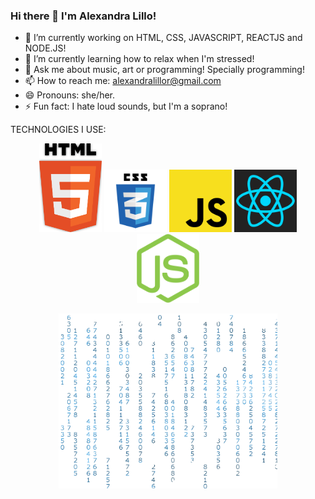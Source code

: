 ### Hi there 👋 I'm Alexandra Lillo! 

- 🔭 I’m currently working on HTML, CSS, JAVASCRIPT, REACTJS and NODE.JS!
- 🌱 I’m currently learning how to relax when I'm stressed!
- 💬 Ask me about music, art or programming! Specially programming! 
- 📫 How to reach me: alexandralillor@gmail.com
- 😄 Pronouns: she/her.
- ⚡ Fun fact: I hate loud sounds, but I'm a soprano!

TECHNOLOGIES I USE:
<p align="center">
  <img src="html5-logo-vector.svg" width="100" alt="matrix.gif">
  <img src="css3-logo-vector.svg" width="100" alt="matrix.gif">
  <img src="javascript-logo-vector.svg" width="100" alt="matrix.gif">
  <img src="react-logo-vector-1.svg" width="100" alt="matrix.gif">
  <img src="nodejs-icon-logo-vector.svg" width="100" alt="matrix.gif">
</p>

<p align="center">
  <img src="matrix-transparent.gif" width="350" alt="matrix.gif">
</p>
